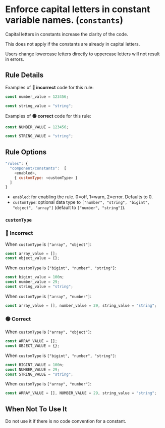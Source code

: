 # Enforce capital letters in constant variable names. (`constants`)

Capital letters in constants increase the clarity of the code.

This does not apply if the constants are already in capital letters.

Users change lowercase letters directly to uppercase letters will not result in errors.

## Rule Details

Examples of **🔴 incorrect** code for this rule:

```jsx
const number_value = 123456;
```

```jsx
const string_value = "string";
```

Examples of **🟢 correct** code for this rule:

```jsx
const NUMBER_VALUE = 123456;
```

```jsx
const STRING_VALUE = "string";
```

## Rule Options

```js
"rules": {
  "component/constants":  [
    <enabled>,
    { customType: <customType> }
  ]
}
```

- `enabled`: for enabling the rule. 0=off, 1=warn, 2=error. Defaults to 0.
- `customType`: optional data type to `["number", "string", "bigint", "object", "array"]` (default to `["number", "string"]`).

### `customType`

### 🔴 Incorrect

When `customType` is `["array", "object"]`:

```jsx
const array_value = [];
const object_value = {};
```

When `customType` is `["bigint", "number", "string"]`:

```jsx
const bigint_value = 100n;
const number_value = 29;
const string_value = "string";
```

When `customType` is `["array", "number"]`:

```jsx
const array_value = [], number_value = 29, string_value = "string";
```

### 🟢 Correct

When `customType` is `["array", "object"]`:

```jsx
const ARRAY_VALUE = [];
const OBJECT_VALUE = {};
```

When `customType` is `["bigint", "number", "string"]`:

```jsx
const BIGINT_VALUE = 100n;
const NUMBER_VALUE = 29;
const STRING_VALUE = "string";
```

When `customType` is `["array", "number"]`:

```jsx
const ARRAY_VALUE = [], NUMBER_VALUE = 29, string_value = "string";
```

## When Not To Use It

Do not use it if there is no code convention for a constant.
